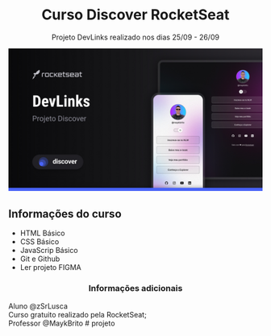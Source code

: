 <h1 align=center> Curso Discover RocketSeat </h1>
<p align=center> Projeto DevLinks realizado nos dias 25/09 - 26/09 </p>
<img alt="imagem nao encontrada" src=".github/Cover.jpg"></img>
<h2>Informações do curso</h2>

<ul> 
<li>HTML Básico</li>
<li>CSS Básico</li>
<li>JavaScrip Básico</li>
<li>Git e Github</li>
<li>Ler projeto FIGMA</li>
</ul>

<h3 align=center>Informações adicionais</h3>
Aluno @zSrLusca<br>
Curso gratuito realizado pela RocketSeat;<br>
Professor @MaykBrito
# projeto
